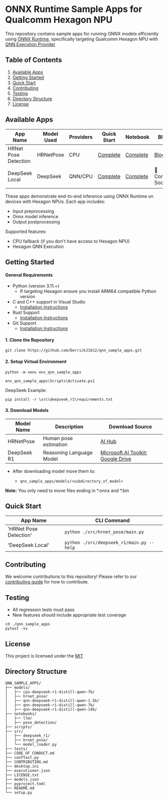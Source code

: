 # ONNX Runtime Sample Apps for Qualcomm Hexagon NPU
This repository contains sample apps for running ONNX models efficiently using [ONNX Runtime](https://onnxruntime.ai/), specifically targeting Qualcomm Hexagon NPU with [QNN Execution Provider](https://onnxruntime.ai/docs/execution-providers/QNN-ExecutionProvider.html)
## Table of Contents
1. [Available Apps](#available-apps)
2. [Getting Started](#getting-started)
3. [Quick Start](#quick-start)
4. [Contributing](#contributing)
5. [Testing](#testing)
6. [Directory Structure](#directory-structure)
7. [License](#license)

## Available Apps
| App Name | Model Used | Providers | Quick Start | Notebook | Blog | Video |
|----------|------------|-----------|-------------|----------|-------|------|
| HRNet Pose Detection | HRNetPose | CPU | [Complete](#quick-start) | [Complete](./notebooks/pose_detection/) | [Blog](https://www.qualcomm.com/developer/blog/2025/03/enable-pose-detection-snapdragon-x-elite-step-by-step-tutorial) | [Youtube](https://youtu.be/OASSOhlSpfY?si=gNJLRHAxpl4IUflv) |
| DeepSeek Local | DeepSeek | QNN/CPU | [Complete](#quick-start) | [Complete](./notebooks/llm/) | 🚧 Coming Soon  | 🎬 Coming Soon |

These apps demonstrate end-to-end inference using ONNX Runtime on devices with Hexagon NPUs. Each app includes:
- Input preprocessing
- Onnx model inference
- Output postprocessing
  
Supported features:
- CPU fallback (if you don't have access to Hexagon NPU)
- Hexagon QNN Execution

## Getting Started
#### General Requirements
- Python (version 3.11.+)
   - If targeting Hexagon ensure you install ARM64 compatible Python version
- C and C++ support in Visual Studio
   - [Installation Instructions](https://learn.microsoft.com/en-us/cpp/build/vscpp-step-0-installation?view=msvc-170)
- Rust Support
   - [Installation Instructions](https://rustup.rs/)
 - Git Support
   - [Installation Instructions](https://git-scm.com/downloads/win)
#### 1. Clone the Repository
```
git clone https://github.com/DerrickJ1612/qnn_sample_apps.git
```
#### 2. Setup Virtual Environment
```
python -m venv env_qnn_sample_apps
```
```
env_qnn_sample_apps\Scripts\Activate.ps1
```
DeepSeek Example:
```
pip install -r \src\deepseek_r1\requirements.txt
```
#### 3. Download Models
| Model Name  | Description              | Download Source                                                                                                                                                                                                            |
|-------------|--------------------------|----------------------------------------------------------------------------------------------------------------------------------------------------------------------------------------------------------------------------|
| HRNetPose   | Human pose estimation    | [AI Hub](https://aihub.qualcomm.com/compute/models/hrnet_pose?domain=Computer+Vision&useCase=Pose+Estimation)                                                                                                              |
| DeepSeek R1 | Reasoning Language Model | [Microsoft AI Toolkit](https://marketplace.visualstudio.com/items?itemName=ms-windows-ai-studio.windows-ai-studio); [Google Drive](https://drive.google.com/drive/folders/1hCopYw7rMdeOm3zV6NC2do9orzpKqAMf?usp=sharing)   | 

- After downloading model move them to: 

  - `qnn_sample_apps/models/<subdirectory_of_model>`

**Note:** You only need to move files ending in *.onnx and *.bin


## Quick Start

| App Name               | CLI Command                                  |
|------------------------|----------------------------------------------|
| 'HRNet Pose Detection' | `python ./src/hrnet_pose/main.py `       |
| 'DeepSeek Local'       | `python ./src/deepseek_r1/main.py --help` |

## Contributing
We welcome contributions to this repository! Please refer to our [contributing guide](CONTRIBUTING.md) for how to contribute.

## Testing
- All regression tests must pass
- New features should include appropriate test coverage
```
cd ./qnn_sample_apps
pytest -vv
```
## License
This project is licensed under the [MIT](https://github.com/DerrickJ1612/qnn_sample_apps/blob/main/LICENSE.txt)

## Directory Structure
```
QNN_SAMPLE_APPS/
├── models/
│   ├── cpu-deepseek-r1-distill-qwen-7b/
│   ├── hrnet_pose/
│   ├── qnn-deepseek-r1-distill-qwen-1.5b/
│   ├── qnn-deepseek-r1-distill-qwen-7b/
│   ├── qnn-deepseek-r1-distill-qwen-14b/
├── notebooks/
│   ├── llm/
│   ├── pose_detection/
├── scripts/
├── src/
│   ├── deepseek_r1/
│   ├── hrnet_pose/
│   └── model_loader.py
├── tests/
├── CODE_OF_CONDUCT.md
├── conftest.py
├── CONTRIBUTING.md
├── desktop.ini
├── executioner.json
├── LICENSE.txt
├── models.json
├── pyproject.toml
├── README.md
└── setup.py
```



